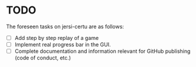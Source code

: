 # TODO
The foreseen tasks on jersi-certu are as follows:

- [ ] Add step by step replay of a game
- [ ] Implement real progress bar in the GUI.
- [ ] Complete documentation and information relevant for GitHub publishing (code of conduct, etc.)
